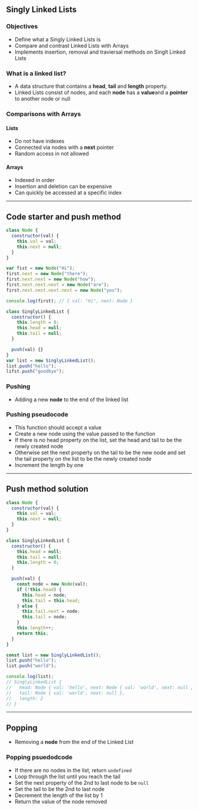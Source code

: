 ## Singly Linked Lists

### Objectives

- Define what a Singly Linked Lists is
- Compare and contrast Linked Lists with Arrays
- Implements insertion, removal and traviersal methods on Singlt Linked Lists

### What is a linked list?

- A data structure that contains a **head**, **tail** and **length** property.
- Linked Lists consist of nodes, and each **node** has a **value**and a **pointer** to another node or null

### Comparisons with Arrays

#### Lists

- Do not have indexes
- Connected via nodes with a **next** pointer
- Random access in not allowed

#### Arrays

- Indexed in order
- Insertion and deletion can be expensive
- Can quickly be accessed at a specific index

---

## Code starter and push method

```js
class Node {
  constructor(val) {
    this.val = val;
    this.next = null;
  }
}

var fist = new Node("Hi");
first.next = new Node("there");
first.next.next = new Node("how");
first.next.next.next = new Node("are");
first.next.next.next.next = new Node("you");

console.log(first); // { val: "Hi", next: Node }

class SinglyLinkedList {
  constructor() {
    this.length = 0;
    this.head = null;
    this.tail = null;
  }

  push(val) {}
}
var list = new SinglyLinkedList();
list.push("hello");
lifst.push("goodbye");
```

### Pushing

- Adding a new **node** to the end of the linked list

### Pushing pseudocode

- This function should accept a value
- Create a new node using the value passed to the function
- If there is no head property on the list, set the head and tail to be the newly created node
- Otherwise set the next property on the tail to be the new node and set the tail property on the list to be the newly created node
- Increment the length by one

---

## Push method solution

```js
class Node {
  constructor(val) {
    this.val = val;
    this.next = null;
  }
}

class SinglyLinkedList {
  constructor() {
    this.head = null;
    this.tail = null;
    this.length = 0;
  }

  push(val) {
    const node = new Node(val);
    if (!this.head) {
      this.head = node;
      this.tail = this.head;
    } else {
      this.tail.next = node;
      this.tail = node;
    }
    this.length++;
    return this;
  }
}

const list = new SinglyLinkedList();
list.push("hello");
list.push("world");

console.log(list);
// SinglyLinkedList {
//   head: Node { val: 'hello', next: Node { val: 'world', next: null } },
//   tail: Node { val: 'world', next: null },
//   length: 2
// }
```

---

## Popping

- Removing a **node** from the end of the Linked List

### Popping psuedodcode

- If there are no nodes in the list, return `undefined`
- Loop through the list until you reach the tail
- Set the next property of the 2nd to last node to be `null`
- Set the tail to be the 2nd to last node
- Decrement the length of the list by 1
- Return the value of the node removed

